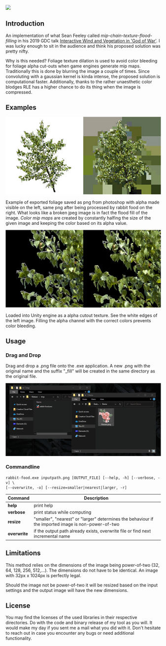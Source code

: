 ![](doc-img/rabbit-food-header.jpg)

## Introduction

An implementation of what Sean Feeley called _mip-chain-texture-flood-filling_ in his 2019 GDC talk [Interactive Wind and Vegetation in 'God of War'](https://schedule2019.gdconf.com/session/interactive-wind-and-vegetation-in-god-of-war/860472). I was lucky enough to sit in the audience and think his proposed solution was pretty nifty.

Why is this needed? Foliage texture dilation is used to avoid color bleeding for foliage alpha cut-outs when game engines generate mip maps. Traditionally this is done by blurring the image a couple of times. Since convoluting with a gaussian kernel is kinda intense, the proposed solution is computational faster. Additionally, thanks to the rather unaesthetic color blodges RLE has a higher chance to do its thing when the image is compressed.

## Examples

![](doc-img/bg.jpg)

Example of exported foliage saved as png from photoshop with alpha made visible on the left, same png after being processed by rabbit food on the right. What looks like a broken jpeg image is in fact the flood fill of the image. _Color mip maps_ are created by constantly halfing the size of the given image and keeping the color based on its alpha value.

![](doc-img/alpha.png)

Loaded into Unity engine as a alpha cutout texture. See the white edges of the left image. Filling the alpha channel with the correct colors prevents color bleeding.


## Usage

### Drag and Drop

Drag and drop a .png file onto the .exe application. A new .png with the original name and the suffix "\_fill" will be created in the same directory as the original file.

![](doc-img/drag-drop.gif)


### Commandline

```
rabbit-food.exe inputpath.png [OUTPUT_FILE] [--help, -h] [--verbose, -v] \
[--overwrite, -o] [--resize=smaller|nearest|larger, -r]
```


Command | Description
--- | --- 
**help** | print help
**verbose** | print status while computing
**resize** | "smaller", "nearest" or "larger" determines the behaviour if the imported image is non-power-of-two
**overwrite** | if the output path already exists, overwrite file or find next incremental name



## Limitations

This method relies on the dimensions of the image being power-of-two (32, 64, 128, 256, 512,...). The dimensions do not have to be identical. An image with 32px x 1024px is perfectly legal.

Should the image not be power-of-two it will be resized based on the input settings and the output image will have the new dimensions.


## License
You may find the licenses of the used libraries in their respective directories. Do with the code and binary release of my tool as you will. It would make my day if you sent me a mail what you did with it. Don't hesitate to reach out in case you encounter any bugs or need additional functionality.
